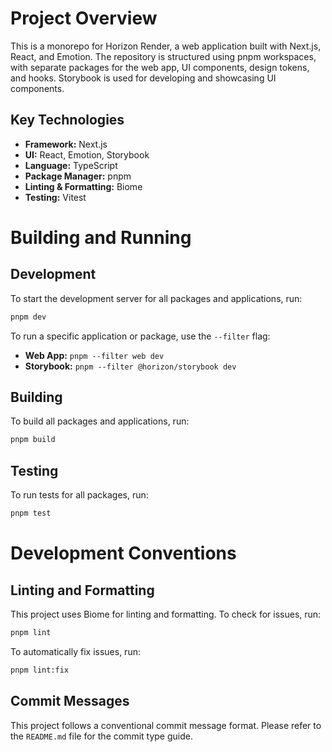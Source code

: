 # Project Overview

This is a monorepo for Horizon Render, a web application built with Next.js, React, and Emotion. The repository is structured using pnpm workspaces, with separate packages for the web app, UI components, design tokens, and hooks. Storybook is used for developing and showcasing UI components.

## Key Technologies

*   **Framework:** Next.js
*   **UI:** React, Emotion, Storybook
*   **Language:** TypeScript
*   **Package Manager:** pnpm
*   **Linting & Formatting:** Biome
*   **Testing:** Vitest

# Building and Running

## Development

To start the development server for all packages and applications, run:

```bash
pnpm dev
```

To run a specific application or package, use the `--filter` flag:

*   **Web App:** `pnpm --filter web dev`
*   **Storybook:** `pnpm --filter @horizon/storybook dev`

## Building

To build all packages and applications, run:

```bash
pnpm build
```

## Testing

To run tests for all packages, run:

```bash
pnpm test
```

# Development Conventions

## Linting and Formatting

This project uses Biome for linting and formatting. To check for issues, run:

```bash
pnpm lint
```

To automatically fix issues, run:

```bash
pnpm lint:fix
```

## Commit Messages

This project follows a conventional commit message format. Please refer to the `README.md` file for the commit type guide.
